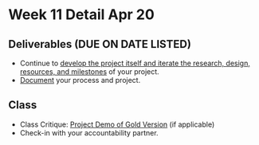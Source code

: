 # Week 11 Detail Apr 20

## Deliverables \(DUE ON DATE LISTED\)

* Continue to [develop the project itself and iterate the research, design, resources, and milestones](../project_plan/) of your project.
* [Document](../pre-work/website.md) your process and project.

## Class

* Class Critique: [Project Demo of Gold Version](../critiques-demos-presentations-and-exhibition/project_demo.md) \(if applicable\)
* Check-in with your accountability partner.

